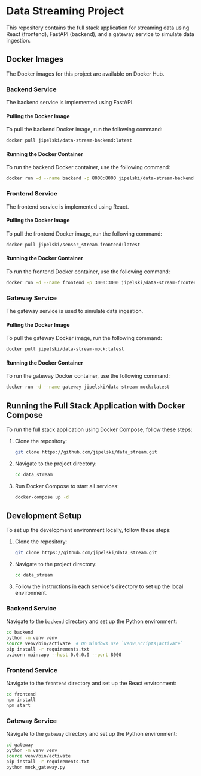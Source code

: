 # Data Streaming Project

This repository contains the full stack application for streaming data using React (frontend), FastAPI (backend), and a gateway service to simulate data ingestion.

## Docker Images

The Docker images for this project are available on Docker Hub.

### Backend Service

The backend service is implemented using FastAPI.

#### Pulling the Docker Image

To pull the backend Docker image, run the following command:

```sh
docker pull jipelski/data-stream-backend:latest
```

#### Running the Docker Container

To run the backend Docker container, use the following command:

```sh
docker run -d --name backend -p 8000:8000 jipelski/data-stream-backend:latest
```

### Frontend Service

The frontend service is implemented using React.

#### Pulling the Docker Image

To pull the frontend Docker image, run the following command:

```sh
docker pull jipelski/sensor_stream-frontend:latest
```

#### Running the Docker Container

To run the frontend Docker container, use the following command:

```sh
docker run -d --name frontend -p 3000:3000 jipelski/data-stream-frontend:latest
```

### Gateway Service

The gateway service is used to simulate data ingestion.

#### Pulling the Docker Image

To pull the gateway Docker image, run the following command:

```sh
docker pull jipelski/data-stream-mock:latest
```

#### Running the Docker Container

To run the gateway Docker container, use the following command:

```sh
docker run -d --name gateway jipelski/data-stream-mock:latest
```

## Running the Full Stack Application with Docker Compose

To run the full stack application using Docker Compose, follow these steps:

1. Clone the repository:

    ```sh
    git clone https://github.com/jipelski/data_stream.git
    ```

2. Navigate to the project directory:

    ```sh
    cd data_stream
    ```
    
3. Run Docker Compose to start all services:

    ```sh
    docker-compose up -d
    ```

## Development Setup

To set up the development environment locally, follow these steps:

1. Clone the repository:

    ```sh
    git clone https://github.com/jipelski/data_stream.git
    ```

2. Navigate to the project directory:

    ```sh
    cd data_stream
    ```

3. Follow the instructions in each service's directory to set up the local environment.

### Backend Service

Navigate to the `backend` directory and set up the Python environment:

```sh
cd backend
python -m venv venv
source venv/bin/activate  # On Windows use `venv\Scripts\activate`
pip install -r requirements.txt
uvicorn main:app --host 0.0.0.0 --port 8000
```

### Frontend Service

Navigate to the `frontend` directory and set up the React environment:

```sh
cd frontend
npm install
npm start
```

### Gateway Service

Navigate to the `gateway` directory and set up the Python environment:

```sh
cd gateway
python -m venv venv
source venv/bin/activate
pip install -r requirements.txt
python mock_gateway.py
```
